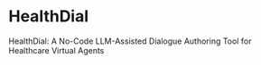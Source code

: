 # HealthDial

HealthDial: A No-Code LLM-Assisted Dialogue Authoring Tool for Healthcare Virtual Agents
